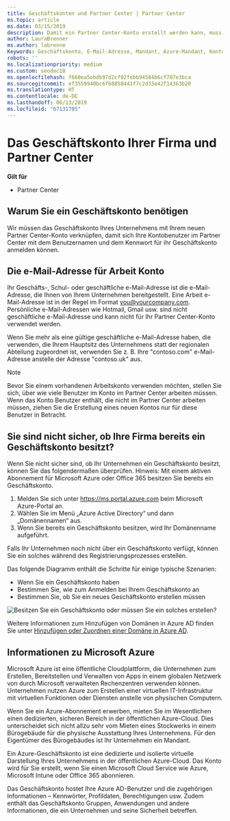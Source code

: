 ```yaml
---
title: Geschäftskonten und Partner Center | Partner Center
ms.topic: article
ms.date: 03/15/2019
description: Damit ein Partner Center-Konto erstellt werden kann, muss Ihr Unternehmen ein Geschäftskonto besitzen. Mit einem aktiven Abonnement für Microsoft Azure oder Office 365 besitzen Sie bereits ein Geschäftskonto.
author: LauraBrenner
ms.author: labrenne
Keywords: Geschäftskonto, E-Mail-Adresse, Mandant, Azure-Mandant, Konto erstellen, Domänenname
robots: ''
ms.localizationpriority: medium
ms.custom: seodec18
ms.openlocfilehash: f668ea5ebdb97d2cf02febb94584b6cf707e3bca
ms.sourcegitcommit: ef3559940bc6f68858441f7c2d33e42f14363b20
ms.translationtype: HT
ms.contentlocale: de-DE
ms.lasthandoff: 06/13/2019
ms.locfileid: "67131705"
---
```

# <a name="your-company-work-account-and-partner-center"></a>Das Geschäftskonto Ihrer Firma und Partner Center  

**Gilt für**

-  Partner Center

## <a name="why-you-need-a-work-account"></a>Warum Sie ein Geschäftskonto benötigen

Wir müssen das Geschäftskonto Ihres Unternehmens mit Ihrem neuen Partner Center-Konto verknüpfen, damit sich Ihre Kontobenutzer im Partner Center mit dem Benutzernamen und dem Kennwort für ihr Geschäftskonto anmelden können.

## <a name="the-work-account-email-address"></a>Die e-Mail-Adresse für Arbeit Konto

Ihr Geschäfts-, Schul- oder geschäftliche e-Mail-Adresse ist die e-Mail-Adresse, die Ihnen von Ihrem Unternehmen bereitgestellt. Eine Arbeit e-Mail-Adresse ist in der Regel im Format you@yourcompany.com. Persönliche e-Mail-Adressen wie Hotmail, Gmail usw. sind nicht geschäftliche e-Mail-Adresse und kann nicht für Ihr Partner Center-Konto verwendet werden. 

Wenn Sie mehr als eine gültige geschäftliche e-Mail-Adresse haben, die verwenden, die Ihrem Hauptsitz des Unternehmens statt der regionalen Abteilung zugeordnet ist, verwenden Sie z. B. Ihre "contoso.com" e-Mail-Adresse anstelle der Adresse "contoso.uk" aus.

> [!NOTE]  
>  Bevor Sie einem vorhandenen Arbeitskonto verwenden möchten, stellen Sie sich, über wie viele Benutzer im Konto im Partner Center arbeiten müssen. Wenn das Konto Benutzer enthält, die nicht im Partner Center arbeiten müssen, ziehen Sie die Erstellung eines neuen Kontos nur für diese Benutzer in Betracht.


## <a name="not-sure-if-your-company-already-has-a-work-account"></a>Sie sind nicht sicher, ob Ihre Firma bereits ein Geschäftskonto besitzt?

Wenn Sie nicht sicher sind, ob Ihr Unternehmen ein Geschäftskonto besitzt, können Sie das folgendermaßen überprüfen. Hinweis: Mit einem aktiven Abonnement für Microsoft Azure oder Office 365 besitzen Sie bereits ein Geschäftskonto.

1.  Melden Sie sich unter https://ms.portal.azure.com beim Microsoft Azure-Portal an.
2.  Wählen Sie im Menü „Azure Active Directory“ und dann „Domänennamen“ aus.
3.  Wenn Sie bereits ein Geschäftskonto besitzen, wird Ihr Domänenname aufgeführt.

Falls Ihr Unternehmen noch nicht über ein Geschäftskonto verfügt, können Sie ein solches während des Registrierungsprozesses erstellen.

Das folgende Diagramm enthält die Schritte für einige typische Szenarien:

- Wenn Sie ein Geschäftskonto haben 
- Bestimmen Sie, wie zum Anmelden bei Ihrem Geschäftskonto an 
- Bestimmen Sie, ob Sie ein neues Geschäftskonto erstellen müssen


![Besitzen Sie ein Geschäftskonto oder müssen Sie ein solches erstellen?](images/onboardingAADFlow.png)

Weitere Informationen zum Hinzufügen von Domänen in Azure AD finden Sie unter [Hinzufügen oder Zuordnen einer Domäne in Azure AD](https://docs.microsoft.com/azure/active-directory/active-directory-add-domain).

## <a name="about-microsoft-azure"></a>Informationen zu Microsoft Azure

Microsoft Azure ist eine öffentliche Cloudplattform, die Unternehmen zum Erstellen, Bereitstellen und Verwalten von Apps in einem globalen Netzwerk von durch Microsoft verwalteten Rechenzentren verwenden können. Unternehmen nutzen Azure zum Erstellen einer virtuellen IT-Infrastruktur mit virtuellen Funktionen oder Diensten anstelle von physischen Computern. 

Wenn Sie ein Azure-Abonnement erwerben, mieten Sie im Wesentlichen einen dedizierten, sicheren Bereich in der öffentlichen Azure-Cloud. Dies unterscheidet sich nicht allzu sehr vom Mieten eines Stockwerks in einem Bürogebäude für die physische Ausstattung Ihres Unternehmens. Für den Eigentümer des Bürogebäudes ist Ihr Unternehmen ein Mandant. 

Ein Azure-Geschäftskonto ist eine dedizierte und isolierte virtuelle Darstellung Ihres Unternehmens in der öffentlichen Azure-Cloud. Das Konto wird für Sie erstellt, wenn Sie einen Microsoft Cloud Service wie Azure, Microsoft Intune oder Office 365 abonnieren. 

Das Geschäftskonto hostet Ihre Azure AD-Benutzer und die zugehörigen Informationen – Kennwörter, Profildaten, Berechtigungen usw. Zudem enthält das Geschäftskonto Gruppen, Anwendungen und andere Informationen, die ein Unternehmen und seine Sicherheit betreffen. 
